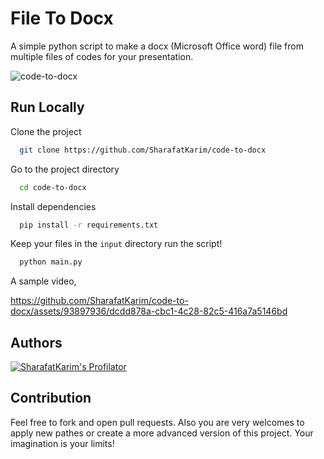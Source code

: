# File To Docx
A simple python script to make a docx (Microsoft Office word) file from multiple files of codes for your presentation.

![code-to-docx](https://socialify.git.ci/SharafatKarim/code-to-docx/image?description=1&descriptionEditable=A+docx+file+from+multiple+files+of+codes+for+your+assignment+or+presentation.&font=KoHo&forks=1&issues=1&language=1&name=1&owner=1&pattern=Plus&pulls=1&stargazers=1&theme=Auto)


## Run Locally

Clone the project

```bash
  git clone https://github.com/SharafatKarim/code-to-docx
```

Go to the project directory

```bash
  cd code-to-docx
```

Install dependencies

```bash
  pip install -r requirements.txt
```

Keep your files in the `input` directory run the script!

```bash
  python main.py
```

A sample video,


https://github.com/SharafatKarim/code-to-docx/assets/93897936/dcdd878a-cbc1-4c28-82c5-416a7a5146bd




## Authors

[![SharafatKarim's Profilator](https://profilator.deno.dev/SharafatKarim?v=1.0.0.alpha.4)](https://github.com/SharafatKarim)

## Contribution

Feel free to fork and open pull requests. Also you are very welcomes to apply new pathes or create a more advanced version of this project. Your imagination is your limits!
